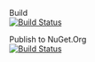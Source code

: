 Build<br />
[![Build Status](https://dev.azure.com/pingdong/libraries/_apis/build/status/libraries/pingdong.core?branchName=master&stageName=Building)](https://dev.azure.com/pingdong/libraries/_build/latest?definitionId=37&branchName=master)

Publish to NuGet.Org<br />
[![Build Status](https://dev.azure.com/pingdong/libraries/_apis/build/status/libraries/pingdong.core?branchName=master&stageName=Publish%20to%20NuGet)](https://dev.azure.com/pingdong/libraries/_build/latest?definitionId=37&branchName=master)
<br />
